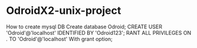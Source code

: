 OdroidX2-unix-project
=====================
How to create mysql DB
Create database Odroid;
CREATE USER 'Odroid'@'localhost' IDENTIFIED BY 'Odroid123';
RANT ALL PRIVILEGES ON *.* TO 'Odroid'@'localhost' With grant option;
